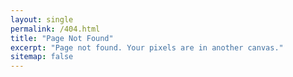 ```yaml
---
layout: single
permalink: /404.html
title: "Page Not Found"
excerpt: "Page not found. Your pixels are in another canvas."
sitemap: false
---
```

